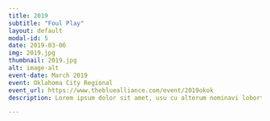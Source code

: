 ```yaml
---
title: 2019
subtitle: "Foul Play"
layout: default
modal-id: 5
date: 2019-03-06
img: 2019.jpg
thumbnail: 2019.jpg
alt: image-alt
event-date: March 2019
event: Oklahoma City Regional
event_url: https://www.thebluealliance.com/event/2019okok
description: Lorem ipsum dolor sit amet, usu cu alterum nominavi lobortis. At duo novum diceret. Tantas apeirian vix et, usu sanctus postulant inciderint ut, populo diceret necessitatibus in vim. Cu eum dicam feugiat noluisse.

---
```

